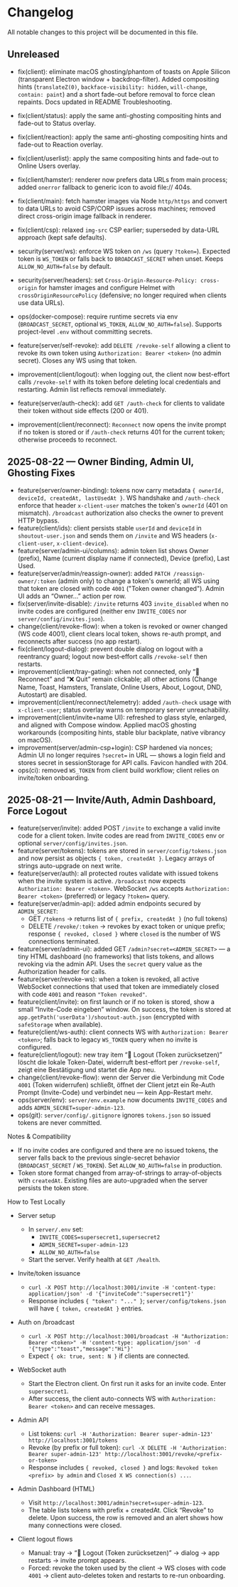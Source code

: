 # Changelog

All notable changes to this project will be documented in this file.

## Unreleased

- fix(client): eliminate macOS ghosting/phantom of toasts on Apple Silicon (transparent Electron window + backdrop-filter). Added compositing hints (`translateZ(0)`, `backface-visibility: hidden`, `will-change`, `contain: paint`) and a short fade-out before removal to force clean repaints. Docs updated in README Troubleshooting.

- fix(client/status): apply the same anti-ghosting compositing hints and fade-out to Status overlay.
- fix(client/reaction): apply the same anti-ghosting compositing hints and fade-out to Reaction overlay.
- fix(client/userlist): apply the same compositing hints and fade-out to Online Users overlay.
- fix(client/hamster): renderer now prefers data URLs from main process; added `onerror` fallback to generic icon to avoid file:// 404s.
- fix(client/main): fetch hamster images via Node `http/https` and convert to data URLs to avoid CSP/CORP issues across machines; removed direct cross-origin image fallback in renderer.
- fix(client/csp): relaxed `img-src` CSP earlier; superseded by data-URL approach (kept safe defaults).
- security(server/ws): enforce WS token on `/ws` (query `?token=`). Expected token is `WS_TOKEN` or falls back to `BROADCAST_SECRET` when unset. Keeps `ALLOW_NO_AUTH=false` by default.
- security(server/headers): set `Cross-Origin-Resource-Policy: cross-origin` for hamster images and configure Helmet with `crossOriginResourcePolicy` (defensive; no longer required when clients use data URLs).
- ops(docker-compose): require runtime secrets via env (`BROADCAST_SECRET`, optional `WS_TOKEN`, `ALLOW_NO_AUTH=false`). Supports project-level `.env` without committing secrets.

- feature(server/self-revoke): add `DELETE /revoke-self` allowing a client to revoke its own token using `Authorization: Bearer <token>` (no admin secret). Closes any WS using that token.
- improvement(client/logout): when logging out, the client now best-effort calls `/revoke-self` with its token before deleting local credentials and restarting. Admin list reflects removal immediately.
- feature(server/auth-check): add `GET /auth-check` for clients to validate their token without side effects (200 or 401).
- improvement(client/reconnect): `Reconnect` now opens the invite prompt if no token is stored or if `/auth-check` returns 401 for the current token; otherwise proceeds to reconnect.

## 2025-08-22 — Owner Binding, Admin UI, Ghosting Fixes

- feature(server/owner-binding): tokens now carry metadata `{ ownerId, deviceId, createdAt, lastUsedAt }`. WS handshake and `/auth-check` enforce that header `x-client-user` matches the token's `ownerId` (401 on mismatch). `/broadcast` authorization also checks the owner to prevent HTTP bypass.
- feature(client/ids): client persists stable `userId` and `deviceId` in `shoutout-user.json` and sends them on `/invite` and WS headers (`x-client-user`, `x-client-device`).
- feature(server/admin-ui/columns): admin token list shows Owner (prefix), Name (current display name if connected), Device (prefix), Last Used.
- feature(server/admin/reassign-owner): added `PATCH /reassign-owner/:token` (admin only) to change a token's ownerId; all WS using that token are closed with code `4001` ("Token owner changed"). Admin UI adds an “Owner…” action per row.
- fix(server/invite-disable): `/invite` returns 403 `invite_disabled` when no invite codes are configured (neither env `INVITE_CODES` nor `server/config/invites.json`).
- change(client/revoke-flow): when a token is revoked or owner changed (WS code 4001), client clears local token, shows re-auth prompt, and reconnects after success (no app restart).
- fix(client/logout-dialog): prevent double dialog on logout with a reentrancy guard; logout now best‑effort calls `/revoke-self` then restarts.
- improvement(client/tray-gating): when not connected, only “🔄 Reconnect” and “❌ Quit” remain clickable; all other actions (Change Name, Toast, Hamsters, Translate, Online Users, About, Logout, DND, Autostart) are disabled.
- improvement(client/reconnect/telemetry): added `/auth-check` usage with `x-client-user`; status overlay warns on temporary server unreachability.
- improvement(client/invite+name UI): refreshed to glass style, enlarged, and aligned with Compose window. Applied macOS ghosting workarounds (compositing hints, stable blur backplate, native vibrancy on macOS).
- improvement(server/admin-csp+login): CSP hardened via nonces; Admin UI no longer requires `?secret=` in URL — shows a login field and stores secret in sessionStorage for API calls. Favicon handled with 204.
- ops(ci): removed `WS_TOKEN` from client build workflow; client relies on invite/token onboarding.

## 2025-08-21 — Invite/Auth, Admin Dashboard, Force Logout

- feature(server/invite): added POST `/invite` to exchange a valid invite code for a client token. Invite codes are read from `INVITE_CODES` env or optional `server/config/invites.json`.
- feature(server/tokens): tokens are stored in `server/config/tokens.json` and now persist as objects `{ token, createdAt }`. Legacy arrays of strings auto-upgrade on next write.
- feature(server/auth): all protected routes validate with issued tokens when the invite system is active. `/broadcast` now expects `Authorization: Bearer <token>`. WebSocket `/ws` accepts `Authorization: Bearer <token>` (preferred) or legacy `?token=` query.
- feature(server/admin-api): added admin endpoints secured by `ADMIN_SECRET`:
  - GET `/tokens` → returns list of `{ prefix, createdAt }` (no full tokens)
  - DELETE `/revoke/:token` → revokes by exact token or unique prefix; response `{ revoked, closed }` where `closed` is the number of WS connections terminated.
- feature(server/admin-ui): added GET `/admin?secret=<ADMIN_SECRET>` — a tiny HTML dashboard (no frameworks) that lists tokens, and allows revoking via the admin API. Uses the `secret` query value as the Authorization header for calls.
- feature(server/revoke-ws): when a token is revoked, all active WebSocket connections that used that token are immediately closed with code `4001` and reason `"Token revoked"`.
- feature(client/invite): on first launch or if no token is stored, show a small “Invite-Code eingeben” window. On success, the token is stored at `app.getPath('userData')/shoutout-auth.json` (encrypted with `safeStorage` when available).
- feature(client/ws-auth): client connects WS with `Authorization: Bearer <token>`; falls back to legacy `WS_TOKEN` query when no invite is configured.
- feature(client/logout): new tray item “🔐 Logout (Token zurücksetzen)” löscht die lokale Token-Datei, widerruft best-effort per `/revoke-self`, zeigt eine Bestätigung und startet die App neu.
- change(client/revoke-flow): wenn der Server die Verbindung mit Code `4001` (Token widerrufen) schließt, öffnet der Client jetzt ein Re-Auth Prompt (Invite-Code) und verbindet neu — kein App-Restart mehr.
- ops(server/env): `server/env.example` now documents `INVITE_CODES` and adds `ADMIN_SECRET=super-admin-123`.
- ops(git): `server/config/.gitignore` ignores `tokens.json` so issued tokens are never committed.

Notes & Compatibility
- If no invite codes are configured and there are no issued tokens, the server falls back to the previous single-secret behavior (`BROADCAST_SECRET` / `WS_TOKEN`). Set `ALLOW_NO_AUTH=false` in production.
- Token store format changed from array-of-strings to array-of-objects with `createdAt`. Existing files are auto-upgraded when the server persists the token store.

How to Test Locally
- Server setup
  - In `server/.env` set:
    - `INVITE_CODES=supersecret1,supersecret2`
    - `ADMIN_SECRET=super-admin-123`
    - `ALLOW_NO_AUTH=false`
  - Start the server. Verify health at `GET /health`.

- Invite/token issuance
  - `curl -X POST http://localhost:3001/invite -H 'content-type: application/json' -d '{"inviteCode":"supersecret1"}'`
  - Response includes `{ "token": "..." }`; `server/config/tokens.json` will have `{ token, createdAt }` entries.

- Auth on /broadcast
  - `curl -X POST http://localhost:3001/broadcast -H "Authorization: Bearer <token>" -H 'content-type: application/json' -d '{"type":"toast","message":"Hi"}'`
  - Expect `{ ok: true, sent: N }` if clients are connected.

- WebSocket auth
  - Start the Electron client. On first run it asks for an invite code. Enter `supersecret1`.
  - After success, the client auto-connects WS with `Authorization: Bearer <token>` and can receive messages.

- Admin API
  - List tokens: `curl -H 'Authorization: Bearer super-admin-123' http://localhost:3001/tokens`
  - Revoke (by prefix or full token): `curl -X DELETE -H 'Authorization: Bearer super-admin-123' http://localhost:3001/revoke/<prefix-or-token>`
  - Response includes `{ revoked, closed }` and logs: `Revoked token <prefix> by admin` and `Closed X WS connection(s) ...`.

- Admin Dashboard (HTML)
  - Visit `http://localhost:3001/admin?secret=super-admin-123`.
  - The table lists tokens with prefix + createdAt. Click “Revoke” to delete. Upon success, the row is removed and an alert shows how many connections were closed.

- Client logout flows
  - Manual: tray → “🔐 Logout (Token zurücksetzen)” → dialog → app restarts → invite prompt appears.
  - Forced: revoke the token used by the client → WS closes with code `4001` → client auto-deletes token and restarts to re-run onboarding.
